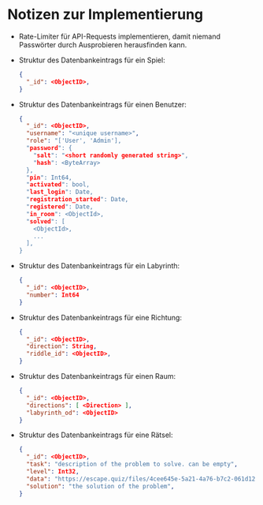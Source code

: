 # Notizen zur Implementierung

- Rate-Limiter für API-Requests implementieren, damit niemand Passwörter durch Ausprobieren herausfinden kann.


- Struktur des Datenbankeintrags für ein Spiel:
   ```json
   {
     "_id": <ObjectID>,
   }
   ```

- Struktur des Datenbankeintrags für einen Benutzer:
   ```json
   {
     "_id": <ObjectID>,
     "username": "<unique username>",
     "role": "['User', 'Admin'],
     "password": {
       "salt": "<short randomly generated string>",
       "hash": <ByteArray>
     },
     "pin": Int64,
     "activated": bool,
     "last_login": Date,
     "registration_started": Date,
     "registered": Date,
     "in_room": <ObjectId>,
     "solved": [
       <ObjectId>,
       ...
     ],
   }
   ```

- Struktur des Datenbankeintrags für ein Labyrinth:
   ```json
   {
     "_id": <ObjectID>,
     "number": Int64
   }
   ```

- Struktur des Datenbankeintrags für eine Richtung:
   ```json
   {
     "_id": <ObjectID>,
     "direction": String,
     "riddle_id": <ObjectID>,
   }
   ```

- Struktur des Datenbankeintrags für einen Raum:
   ```json
   {
     "_id": <ObjectID>,
     "directions": [ <Direction> ],
     "labyrinth_od": <ObjectID>
   }
   ```

- Struktur des Datenbankeintrags für eine Rätsel:
   ```json
   {
     "_id": <ObjectID>,
     "task": "description of the problem to solve. can be empty",
     "level": Int32,
     "data": "https://escape.quiz/files/4cee645e-5a21-4a76-b7c2-061d122c93bf.zip", // URL to a zip or 7z archive containing necessary files to solve the problem
     "solution": "the solution of the problem",
   }
   ```